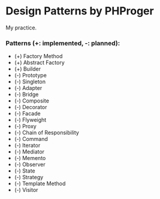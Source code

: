 # Design Patterns by PHProger

My practice.

### Patterns (+: implemented, -: planned):

 - (+) Factory Method
 - (+) Abstract Factory
 - (+) Builder
 - (-) Prototype
 - (-) Singleton
 - (-) Adapter
 - (-) Bridge
 - (-) Composite
 - (-) Decorator
 - (-) Facade
 - (-) Flyweight
 - (-) Proxy
 - (-) Chain of Responsibility
 - (-) Command
 - (-) Iterator
 - (-) Mediator
 - (-) Memento
 - (-) Observer
 - (-) State
 - (-) Strategy
 - (-) Template Method
 - (-) Visitor
